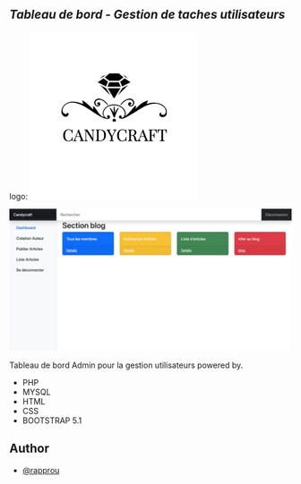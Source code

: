 ## _Tableau de bord - Gestion de taches utilisateurs_

logo:
![Logo](https://github.com/rapprou/dashboard_admin_blog/blob/main/img/logo.png)

 ![alt text](https://github.com/rapprou/dashboard_admin_blog/blob/main/img/dashboard.jpeg) 

Tableau de bord Admin pour la gestion utilisateurs powered by.

- PHP
- MYSQL
- HTML
- CSS
- BOOTSTRAP 5.1

## Author

- [@rapprou](https://github.com/rapprou)






 